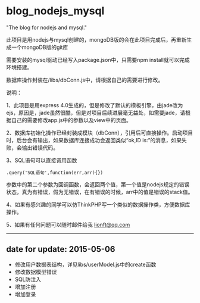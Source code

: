 # blog_nodejs_mysql

"The blog for nodejs and mysql."

此项目是用nodejs与mysql创建的，mongoDB版的会在此项目完成后，再重新生成一个mongoDB版的git库

需要安装的mysql驱动已经写入package.json中，只需要npm install就可以完成环境搭建。

数据库操作封装在/libs/dbConn.js中，请根据自己的需要进行修改。

说明：

1、此项目是用express 4.0生成的，但是修改了默认的模板引擎，由jade改为ejs，原因是，jade虽然很酷，但是对项目后续进展毫无益处，如需要jade，请根据自己的需要修改app.js中的参数以及view中的页面。

2、数据库初始化操作已经封装成模块（dbConn），引用后可直接操作。启动项目时，后台会有输出，如果数据库连接成功会返回类似“ok,ID is:”的消息，如果失败，会输出错误代码。

3、SQL语句可以直接调用函数

```
.query('SQL语句',function(err,arr){})
```

参数中的第二个参数为回调函数，会返回两个值，第一个值是nodejs规定的错误状态，真为有错误，假为无错误，在有错误的时候，arr中的值是错误的stack值。

4、如果有感兴趣的同学可以仿ThinkPHP写一个类似的数据操作类，方便数据库操作。

5、如果有任何问题可以随时邮件给我 lionft@qq.com

***
date for update: 2015-05-06
---

+ 修改用户数据表结构，详见libs/userModel.js中的create函数
+ 修改数据模型错误
+ SQL防注入
+ 增加注册
+ 增加登录